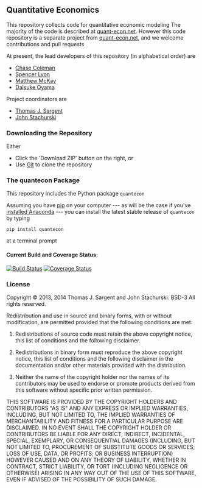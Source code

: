
## Quantitative Economics

This repository collects code for quantitative economic modeling
The majority of the code is described at [quant-econ.net](http://quant-econ.net).  However this code repository is a separate project from [quant-econ.net](http://quant-econ.net), and we welcome contributions and pull requests

At present, the lead developers of this repository (in alphabetical order) are

* [Chase Coleman](https://github.com/cc7768)
* [Spencer Lyon](https://github.com/spencerlyon2)
* [Matthew McKay](https://github.com/sanguineturtle)
* [Daisuke Oyama](http://www.oyama.e.u-tokyo.ac.jp/)

Project coordinators are

* [Thomas J. Sargent](https://files.nyu.edu/ts43/public/)
* [John Stachurski](http://johnstachurski.net)


### Downloading the Repository

Either

* Click the 'Download ZIP' button on the right, or
* Use [Git](https://help.github.com) to clone the repository

### The quantecon Package

This repository includes the Python package `quantecon`

Assuming you have [pip](https://pypi.python.org/pypi/pip) on your computer --- as will be the case if you've [installed Anaconda](http://quant-econ.net/getting_started.html#installing-anaconda) --- you can install the latest stable release of `quantecon` by typing

    pip install quantecon

at a terminal prompt

#### Current Build and Coverage Status:
[![Build Status](https://travis-ci.org/QuantEcon/QuantEcon.py.svg?branch=master)](https://travis-ci.org/QuantEcon/QuantEcon.py)
[![Coverage Status](https://coveralls.io/repos/QuantEcon/QuantEcon.py/badge.png)](https://coveralls.io/r/QuantEcon/QuantEcon.py)



### License

Copyright © 2013, 2014 Thomas J. Sargent and John Stachurski: BSD-3
All rights reserved.

Redistribution and use in source and binary forms, with or without
modification, are permitted provided that the following conditions are met:

1. Redistributions of source code must retain the above copyright notice, this
   list of conditions and the following disclaimer.

2. Redistributions in binary form must reproduce the above copyright
  notice, this list of conditions and the following disclaimer in the
  documentation and/or other materials provided with the distribution.

3. Neither the name of the copyright holder nor the names of its
 contributors may be used to endorse or promote products derived from
 this software without specific prior written permission.

 THIS SOFTWARE IS PROVIDED BY THE COPYRIGHT HOLDERS AND CONTRIBUTORS
 "AS IS" AND ANY EXPRESS OR IMPLIED WARRANTIES, INCLUDING, BUT NOT
 LIMITED TO, THE IMPLIED WARRANTIES OF MERCHANTABILITY AND FITNESS FOR
 A PARTICULAR PURPOSE ARE DISCLAIMED. IN NO EVENT SHALL THE COPYRIGHT
 HOLDER OR CONTRIBUTORS BE LIABLE FOR ANY DIRECT, INDIRECT,
 INCIDENTAL, SPECIAL, EXEMPLARY, OR CONSEQUENTIAL DAMAGES (INCLUDING,
 BUT NOT LIMITED TO, PROCUREMENT OF SUBSTITUTE GOODS OR SERVICES; LOSS
 OF USE, DATA, OR PROFITS; OR BUSINESS INTERRUPTION) HOWEVER CAUSED
 AND ON ANY THEORY OF LIABILITY, WHETHER IN CONTRACT, STRICT
 LIABILITY, OR TORT (INCLUDING NEGLIGENCE OR OTHERWISE) ARISING IN ANY
 WAY OUT OF THE USE OF THIS SOFTWARE, EVEN IF ADVISED OF THE
 POSSIBILITY OF SUCH DAMAGE.
